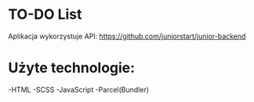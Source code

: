 # TO-DO List
Aplikacja wykorzystuje API: https://github.com/juniorstart/junior-backend

# Użyte technologie:
  -HTML
  -SCSS
  -JavaScript
  -Parcel(Bundler)
